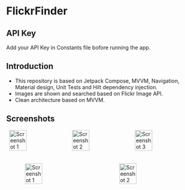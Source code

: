 # FlickrFinder

## API Key
Add your API Key in Constants file bofore running the app.

## Introduction
- This repository is based on Jetpack Compose, MVVM, Navigation, Material design, Unit Tests and Hilt dependency injection.<br>
- Images are shown and searched based on Flickr Image API.<br>
- Clean architecture based on MVVM.

## Screenshots
<div style="display: flex; justify-content: space-around;">
  <img src="https://user-images.githubusercontent.com/25628828/220268880-94daea0a-7777-438a-afbd-8aeb0bfc2139.png" alt="Screenshot 1" width="30%">
  <img src="https://user-images.githubusercontent.com/25628828/220269120-82ba5973-2b26-4503-9c01-4ab0e9e2f4ca.png" alt="Screenshot 2" width="30%">
  <img src="https://user-images.githubusercontent.com/25628828/220270021-7ac17bff-95e5-46a3-aafa-282985700b1b.png" alt="Screenshot 3" width="30%">
</div>
<br><br>
<div style="display: flex; justify-content: space-around;">
  <img src="https://user-images.githubusercontent.com/25628828/220270050-c27f23bc-ccb3-49ac-9e70-142372e62b1a.png" alt="Screenshot 1" width="30%">
  <img src="https://user-images.githubusercontent.com/25628828/220270074-537e8084-fd2e-4efa-9217-6ab293c192ee.png" alt="Screenshot 2" width="30%">
</div>

